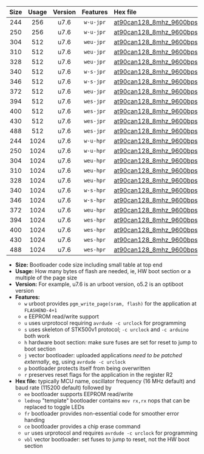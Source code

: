 |Size|Usage|Version|Features|Hex file|
|:-:|:-:|:-:|:-:|:--|
|244|256|u7.6|`w-u-jpr`|[at90can128_8mhz_9600bps_ur_vbl.hex](https://raw.githubusercontent.com/stefanrueger/urboot/main/bootloaders/at90can128/fcpu_8mhz/9600_bps/at90can128_8mhz_9600bps_ur_vbl.hex)|
|250|256|u7.6|`w-u-jpr`|[at90can128_8mhz_9600bps_lednop_ur_vbl.hex](https://raw.githubusercontent.com/stefanrueger/urboot/main/bootloaders/at90can128/fcpu_8mhz/9600_bps/at90can128_8mhz_9600bps_lednop_ur_vbl.hex)|
|304|512|u7.6|`weu-jpr`|[at90can128_8mhz_9600bps_ee_ur_vbl.hex](https://raw.githubusercontent.com/stefanrueger/urboot/main/bootloaders/at90can128/fcpu_8mhz/9600_bps/at90can128_8mhz_9600bps_ee_ur_vbl.hex)|
|310|512|u7.6|`weu-jpr`|[at90can128_8mhz_9600bps_ee_lednop_ur_vbl.hex](https://raw.githubusercontent.com/stefanrueger/urboot/main/bootloaders/at90can128/fcpu_8mhz/9600_bps/at90can128_8mhz_9600bps_ee_lednop_ur_vbl.hex)|
|328|512|u7.6|`weu-jpr`|[at90can128_8mhz_9600bps_ee_lednop_fr_ur_vbl.hex](https://raw.githubusercontent.com/stefanrueger/urboot/main/bootloaders/at90can128/fcpu_8mhz/9600_bps/at90can128_8mhz_9600bps_ee_lednop_fr_ur_vbl.hex)|
|340|512|u7.6|`w-s-jpr`|[at90can128_8mhz_9600bps_vbl.hex](https://raw.githubusercontent.com/stefanrueger/urboot/main/bootloaders/at90can128/fcpu_8mhz/9600_bps/at90can128_8mhz_9600bps_vbl.hex)|
|346|512|u7.6|`w-s-jpr`|[at90can128_8mhz_9600bps_lednop_vbl.hex](https://raw.githubusercontent.com/stefanrueger/urboot/main/bootloaders/at90can128/fcpu_8mhz/9600_bps/at90can128_8mhz_9600bps_lednop_vbl.hex)|
|372|512|u7.6|`weu-jpr`|[at90can128_8mhz_9600bps_ee_lednop_fr_ce_ur_vbl.hex](https://raw.githubusercontent.com/stefanrueger/urboot/main/bootloaders/at90can128/fcpu_8mhz/9600_bps/at90can128_8mhz_9600bps_ee_lednop_fr_ce_ur_vbl.hex)|
|394|512|u7.6|`wes-jpr`|[at90can128_8mhz_9600bps_ee_vbl.hex](https://raw.githubusercontent.com/stefanrueger/urboot/main/bootloaders/at90can128/fcpu_8mhz/9600_bps/at90can128_8mhz_9600bps_ee_vbl.hex)|
|400|512|u7.6|`wes-jpr`|[at90can128_8mhz_9600bps_ee_lednop_vbl.hex](https://raw.githubusercontent.com/stefanrueger/urboot/main/bootloaders/at90can128/fcpu_8mhz/9600_bps/at90can128_8mhz_9600bps_ee_lednop_vbl.hex)|
|430|512|u7.6|`wes-jpr`|[at90can128_8mhz_9600bps_ee_lednop_fr_vbl.hex](https://raw.githubusercontent.com/stefanrueger/urboot/main/bootloaders/at90can128/fcpu_8mhz/9600_bps/at90can128_8mhz_9600bps_ee_lednop_fr_vbl.hex)|
|488|512|u7.6|`wes-jpr`|[at90can128_8mhz_9600bps_ee_lednop_fr_ce_vbl.hex](https://raw.githubusercontent.com/stefanrueger/urboot/main/bootloaders/at90can128/fcpu_8mhz/9600_bps/at90can128_8mhz_9600bps_ee_lednop_fr_ce_vbl.hex)|
|244|1024|u7.6|`w-u-hpr`|[at90can128_8mhz_9600bps_ur.hex](https://raw.githubusercontent.com/stefanrueger/urboot/main/bootloaders/at90can128/fcpu_8mhz/9600_bps/at90can128_8mhz_9600bps_ur.hex)|
|250|1024|u7.6|`w-u-hpr`|[at90can128_8mhz_9600bps_lednop_ur.hex](https://raw.githubusercontent.com/stefanrueger/urboot/main/bootloaders/at90can128/fcpu_8mhz/9600_bps/at90can128_8mhz_9600bps_lednop_ur.hex)|
|304|1024|u7.6|`weu-hpr`|[at90can128_8mhz_9600bps_ee_ur.hex](https://raw.githubusercontent.com/stefanrueger/urboot/main/bootloaders/at90can128/fcpu_8mhz/9600_bps/at90can128_8mhz_9600bps_ee_ur.hex)|
|310|1024|u7.6|`weu-hpr`|[at90can128_8mhz_9600bps_ee_lednop_ur.hex](https://raw.githubusercontent.com/stefanrueger/urboot/main/bootloaders/at90can128/fcpu_8mhz/9600_bps/at90can128_8mhz_9600bps_ee_lednop_ur.hex)|
|328|1024|u7.6|`weu-hpr`|[at90can128_8mhz_9600bps_ee_lednop_fr_ur.hex](https://raw.githubusercontent.com/stefanrueger/urboot/main/bootloaders/at90can128/fcpu_8mhz/9600_bps/at90can128_8mhz_9600bps_ee_lednop_fr_ur.hex)|
|340|1024|u7.6|`w-s-hpr`|[at90can128_8mhz_9600bps.hex](https://raw.githubusercontent.com/stefanrueger/urboot/main/bootloaders/at90can128/fcpu_8mhz/9600_bps/at90can128_8mhz_9600bps.hex)|
|346|1024|u7.6|`w-s-hpr`|[at90can128_8mhz_9600bps_lednop.hex](https://raw.githubusercontent.com/stefanrueger/urboot/main/bootloaders/at90can128/fcpu_8mhz/9600_bps/at90can128_8mhz_9600bps_lednop.hex)|
|372|1024|u7.6|`weu-hpr`|[at90can128_8mhz_9600bps_ee_lednop_fr_ce_ur.hex](https://raw.githubusercontent.com/stefanrueger/urboot/main/bootloaders/at90can128/fcpu_8mhz/9600_bps/at90can128_8mhz_9600bps_ee_lednop_fr_ce_ur.hex)|
|394|1024|u7.6|`wes-hpr`|[at90can128_8mhz_9600bps_ee.hex](https://raw.githubusercontent.com/stefanrueger/urboot/main/bootloaders/at90can128/fcpu_8mhz/9600_bps/at90can128_8mhz_9600bps_ee.hex)|
|400|1024|u7.6|`wes-hpr`|[at90can128_8mhz_9600bps_ee_lednop.hex](https://raw.githubusercontent.com/stefanrueger/urboot/main/bootloaders/at90can128/fcpu_8mhz/9600_bps/at90can128_8mhz_9600bps_ee_lednop.hex)|
|430|1024|u7.6|`wes-hpr`|[at90can128_8mhz_9600bps_ee_lednop_fr.hex](https://raw.githubusercontent.com/stefanrueger/urboot/main/bootloaders/at90can128/fcpu_8mhz/9600_bps/at90can128_8mhz_9600bps_ee_lednop_fr.hex)|
|488|1024|u7.6|`wes-hpr`|[at90can128_8mhz_9600bps_ee_lednop_fr_ce.hex](https://raw.githubusercontent.com/stefanrueger/urboot/main/bootloaders/at90can128/fcpu_8mhz/9600_bps/at90can128_8mhz_9600bps_ee_lednop_fr_ce.hex)|

- **Size:** Bootloader code size including small table at top end
- **Usage:** How many bytes of flash are needed, ie, HW boot section or a multiple of the page size
- **Version:** For example, u7.6 is an urboot version, o5.2 is an optiboot version
- **Features:**
  + `w` urboot provides `pgm_write_page(sram, flash)` for the application at `FLASHEND-4+1`
  + `e` EEPROM read/write support
  + `u` uses urprotocol requiring `avrdude -c urclock` for programming
  + `s` uses skeleton of STK500v1 protocol; `-c urclock` and `-c arduino` both work
  + `h` hardware boot section: make sure fuses are set for reset to jump to boot section
  + `j` vector bootloader: uploaded applications *need to be patched externally*, eg, using `avrdude -c urclock`
  + `p` bootloader protects itself from being overwritten
  + `r` preserves reset flags for the application in the register R2
- **Hex file:** typically MCU name, oscillator frequency (16 MHz default) and baud rate (115200 default) followed by
  + `ee` bootloader supports EEPROM read/write
  + `lednop` "template" bootloader contains `mov rx,rx` nops that can be replaced to toggle LEDs
  + `fr` bootloader provides non-essential code for smoother error handing
  + `ce` bootloader provides a chip erase command
  + `ur` uses urprotocol and requires `avrdude -c urclock` for programming
  + `vbl` vector bootloader: set fuses to jump to reset, not the HW boot section
